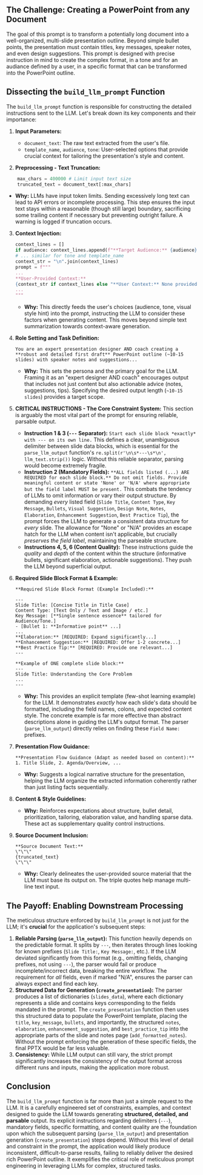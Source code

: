 ## The Challenge: Creating a PowerPoint from any Document

The goal of this prompt is to transform a potentially long document into a well-organized, multi-slide presentation outline. Beyond simple bullet points, the presentation must contain titles, key messages, speaker notes, and even design suggestions. This prompt is designed with precise instruction in mind to create the complex format, in a tone and for an audiance defined by a user, in a specific format that can be transformed into the PowerPoint outline.

## Dissecting the `build_llm_prompt` Function

The `build_llm_prompt` function is responsible for constructing the detailed instructions sent to the LLM. Let's break down its key components and their importance:

1.  **Input Parameters:**
    *   `document_text`: The raw text extracted from the user's file.
    *   `template_name`, `audience`, `tone`: User-selected options that provide crucial context for tailoring the presentation's style and content.

2.  **Preprocessing - Text Truncation:**
   
```python
    max_chars = 400000 # Limit input text size
    truncated_text = document_text[:max_chars]
```
 
*   **Why:** LLMs have input token limits. Sending excessively long text can lead to API errors or incomplete processing. This step ensures the input text stays within a reasonable (though still large) boundary, sacrificing some trailing content if necessary but preventing outright failure. A warning is logged if truncation occurs.

3.  **Context Injection:**
    ```python
    context_lines = []
    if audience: context_lines.append(f"**Target Audience:** {audience}")
    # ... similar for tone and template_name
    context_str = "\n".join(context_lines)
    prompt = f"""
    ...
    **User-Provided Context:**
    {context_str if context_lines else "**User Context:** None provided."}
    ...
    """
    ```
    *   **Why:** This directly feeds the user's choices (audience, tone, visual style hint) into the prompt, instructing the LLM to consider these factors when generating content. This moves beyond simple text summarization towards context-aware generation.

4.  **Role Setting and Task Definition:**
    ```prompt
    You are an expert presentation designer AND coach creating a **robust and detailed first draft** PowerPoint outline (~10-15 slides) with speaker notes and suggestions...
    ```
    *   **Why:** This sets the persona and the primary goal for the LLM. Framing it as an "expert designer AND coach" encourages output that includes not just content but also actionable advice (notes, suggestions, tips). Specifying the desired output length (`~10-15 slides`) provides a target scope.

5.  **CRITICAL INSTRUCTIONS - The Core Constraint System:**
    This section is arguably the most vital part of the prompt for ensuring reliable, parsable output.
    *   **Instruction 1 & 3 (`---` Separator):** `Start each slide block *exactly* with --- on its own line.` This defines a clear, unambiguous delimiter between slide data blocks, which is essential for the `parse_llm_output` function's `re.split(r'\n\s*---\s*\n', llm_text.strip())` logic. Without this reliable separator, parsing would become extremely fragile.
    *   **Instruction 2 (Mandatory Fields):** `**ALL fields listed (...) ARE REQUIRED for each slide block.** Do not omit fields. Provide meaningful content or state 'None' or 'N/A' where appropriate but the field label MUST be present.` This combats the tendency of LLMs to omit information or vary their output structure. By demanding *every* listed field (`Slide Title`, `Content Type`, `Key Message`, `Bullets`, `Visual Suggestion`, `Design Note`, `Notes`, `Elaboration`, `Enhancement Suggestion`, `Best Practice Tip`), the prompt forces the LLM to generate a consistent data structure for *every* slide. The allowance for "None" or "N/A" provides an escape hatch for the LLM when content isn't applicable, but crucially *preserves the field label*, maintaining the parseable structure.
    *   **Instructions 4, 5, 6 (Content Quality):** These instructions guide the *quality* and *depth* of the content within the structure (informative bullets, significant elaboration, actionable suggestions). They push the LLM beyond superficial output.

6.  **Required Slide Block Format & Example:**
    ```prompt
    **Required Slide Block Format (Example Included):**

    ---
    Slide Title: [Concise Title in Title Case]
    Content Type: [Text Only / Text and Image / etc.]
    Key Message: [**Single sentence essence** tailored for Audience/Tone.]
    - [Bullet 1: **Informative point** ...]
    ...
    **Elaboration:** [REQUIRED: Expand significantly...]
    **Enhancement Suggestion:** [REQUIRED: Offer 1-2 concrete...]
    **Best Practice Tip:** [REQUIRED: Provide one relevant...]
    ---

    **Example of ONE complete slide block:**
    ---
    Slide Title: Understanding the Core Problem
    ...
    ---
    ```
    *   **Why:** This provides an explicit template (few-shot learning example) for the LLM. It demonstrates *exactly* how each slide's data should be formatted, including the field names, colons, and expected content style. The concrete example is far more effective than abstract descriptions alone in guiding the LLM's output format. The parser (`parse_llm_output`) directly relies on finding these `Field Name:` prefixes.

7.  **Presentation Flow Guidance:**
    ```prompt
    **Presentation Flow Guidance (Adapt as needed based on content):**
    1. Title Slide, 2. Agenda/Overview, ...
    ```
    *   **Why:** Suggests a logical narrative structure for the presentation, helping the LLM organize the extracted information coherently rather than just listing facts sequentially.

8.  **Content & Style Guidelines:**
    *   **Why:** Reinforces expectations about structure, bullet detail, prioritization, tailoring, elaboration value, and handling sparse data. These act as supplementary quality control instructions.

9.  **Source Document Inclusion:**
    ```prompt
    **Source Document Text:**
    \"\"\"
    {truncated_text}
    \"\"\"
    ```
    *   **Why:** Clearly delineates the user-provided source material that the LLM must base its output on. The triple quotes help manage multi-line text input.

## The Payoff: Enabling Downstream Processing

The meticulous structure enforced by `build_llm_prompt` is not just for the LLM; it's **crucial** for the application's subsequent steps:

1.  **Reliable Parsing (`parse_llm_output`):** This function heavily depends on the predictable format. It splits by `---`, then iterates through lines looking for known prefixes (`Slide Title:`, `Key Message:`, etc.). If the LLM deviated significantly from this format (e.g., omitting fields, changing prefixes, not using `---`), the parser would fail or produce incomplete/incorrect data, breaking the entire workflow. The requirement for *all* fields, even if marked "N/A", ensures the parser can always expect and find each key.
2.  **Structured Data for Generation (`create_presentation`):** The parser produces a list of dictionaries (`slides_data`), where each dictionary represents a slide and contains keys corresponding to the fields mandated in the prompt. The `create_presentation` function then uses this structured data to populate the PowerPoint template, placing the `title`, `key_message`, `bullets`, and importantly, the structured `notes`, `elaboration`, `enhancement_suggestion`, and `best_practice_tip` into the appropriate parts of the slide and notes page (`add_formatted_notes`). Without the prompt enforcing the generation of these specific fields, the final PPTX would be far less valuable.
3.  **Consistency:** While LLM output can still vary, the strict prompt significantly increases the consistency of the output format across different runs and inputs, making the application more robust.

## Conclusion

The `build_llm_prompt` function is far more than just a simple request to the LLM. It is a carefully engineered set of constraints, examples, and context designed to guide the LLM towards generating **structured, detailed, and parsable** output. Its explicit instructions regarding delimiters (`---`), mandatory fields, specific formatting, and content quality are the foundation upon which the subsequent parsing (`parse_llm_output`) and presentation generation (`create_presentation`) steps depend. Without this level of detail and constraint in the prompt, the application would likely produce inconsistent, difficult-to-parse results, failing to reliably deliver the desired rich PowerPoint outline. It exemplifies the critical role of meticulous prompt engineering in leveraging LLMs for complex, structured tasks.
